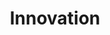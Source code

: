 ---
title       : Innovation
key         : CP-IN
skills      : Behaviour, Mindset, Forward Thinking
difficulty  : hard
area        : competency

questions :
    - "CP-IN-01: Describe a time when you identified a risk and offered a unique method of addressing the risk."
    - "CP-IN-02: Describe a time when you contributed to the development of an innovative idea that impacted the market, industry, and ecosystem."
    - "CP-IN-03: Describe a time when an innovative product or service you worked on failed. Looking back, what would you have done differently to ensure success?"

desirable :
    - Identified new ways to apply existing information that improved the customer experience
    - Understood the lifecycle of a product/service and its impact on the customer experience
    - Recognised and managed risks to ensure a positive customer experience
    - Analysed gaps between the user/customer or scenario needs and the existing solution portfolio
    - Made suggestions for improvement that were mutually beneficial to the customer and organisation

bonus_points :
    - Identified new ways to apply existing information that improved the customer experience and business processes
    - Understood the lifecycle of a product/service and its impact on customer experience
    - Anticipated and managed risks to ensure a positive customer experience
    - Created solutions that were “in tune” with the company and market, and served to address user/customer needs
    - Made innovative suggestions for improvement that were mutually beneficial to the customer and organisation
---